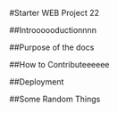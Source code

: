 #Starter WEB Project 22

##Introooooductionnnn

##Purpose of the docs

##How to Contributeeeeee

##Deployment


##Some Random Things
